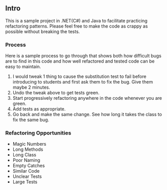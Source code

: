 ## Intro

This is a sample project in .NET(C#) and Java to facilitate practicing refactoring patterns. Please feel free to make the code as crappy as possible without breaking the tests.

### Process

Here is a sample process to go through that shows both how difficult bugs are to find in this code and how well refactored and tested code can be easy to maintain.

1. I would tweak 1 thing to cause the substitution test to fail before introducing to students and first ask them to fix the bug. Give them maybe 2 minutes.
2. Undo the tweak above to get tests green.
3. Start progressively refactoring anywhere in the code whenever you are green.
4. Add tests as appropriate.
5. Go back and make the same change. See how long it takes the class to fix the same bug.

### Refactoring Opportunities

- Magic Numbers
- Long Methods
- Long Class
- Poor Naming
- Empty Catches
- Similar Code
- Unclear Tests
- Large Tests

